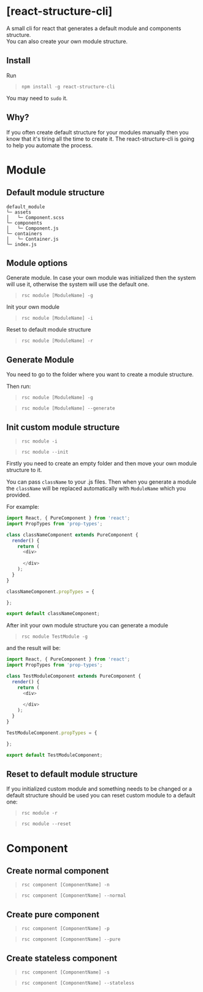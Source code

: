 # [react-structure-cli]

A small cli for react that generates a default module and components structure.
<br>
You can also create your own module structure.
<br>

## Install

Run

>```npm install -g react-structure-cli```

You may need to ```sudo``` it.

## Why?

If you often create default structure for your modules manually then you know that it's tiring all the time to create it. The react-structure-cli is going to help you automate the process.

# Module

## Default module structure

```
default_module
└─ assets
│   └─ Component.scss
└─ components
│   └─ Component.js
└─ containers
│   └─ Container.js
└─ index.js
```

## Module options

Generate module. In case your own module was initialized then the system will use it, otherwise the system will use the default one.

>```rsc module [ModuleName] -g```

Init your own module

>```rsc module [ModuleName] -i```

Reset to default module structure

>```rsc module [ModuleName] -r```

## Generate Module

You need to go to the folder where you want to create a module structure.

Then run:

>```rsc module [ModuleName] -g```

>```rsc module [ModuleName] --generate```

## Init custom module structure

>```rsc module -i```

>```rsc module --init```

Firstly you need to create an empty folder and then move your own module structure to it.

You can pass `className` to your .js files. Then when you generate a module the `className` will be replaced automatically with `ModuleName` which you provided.

For example:
```js
import React, { PureComponent } from 'react';
import PropTypes from 'prop-types';

class classNameComponent extends PureComponent {
  render() {
    return (
      <div>
        
      </div>
    );
  }
}

classNameComponent.propTypes = {

};

export default classNameComponent;
```

After init your own module structure you can generate a module
>```rsc module TestModule -g```

and the result will be:

```js
import React, { PureComponent } from 'react';
import PropTypes from 'prop-types';

class TestModuleComponent extends PureComponent {
  render() {
    return (
      <div>
        
      </div>
    );
  }
}

TestModuleComponent.propTypes = {

};

export default TestModuleComponent;
```

## Reset to default module structure

If you initialized custom module and something needs to be changed or a default structure should be used you can reset custom module to a default one:

>```rsc module -r```

>```rsc module --reset```

# Component

## Create normal component

>```rsc component [ComponentName] -n```

>```rsc component [ComponentName] --normal```

## Create pure component

>```rsc component [ComponentName] -p```

>```rsc component [ComponentName] --pure```

## Create stateless component

>```rsc component [ComponentName] -s```

>```rsc component [ComponentName] --stateless```